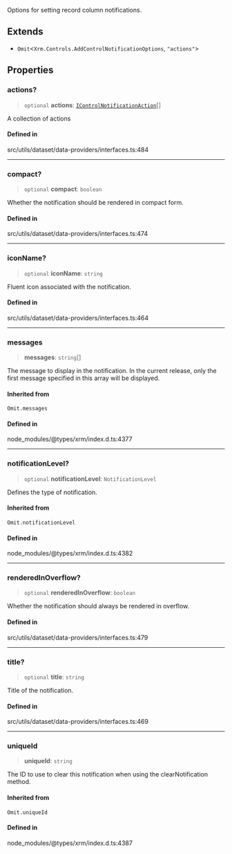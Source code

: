 Options for setting record column notifications.

## Extends

- `Omit`\<`Xrm.Controls.AddControlNotificationOptions`, `"actions"`\>

## Properties

### actions?

> `optional` **actions**: [`IControlNotificationAction`](IControlNotificationAction.md)[]

A collection of actions

#### Defined in

src/utils/dataset/data-providers/interfaces.ts:484

***

### compact?

> `optional` **compact**: `boolean`

Whether the notification should be rendered in compact form.

#### Defined in

src/utils/dataset/data-providers/interfaces.ts:474

***

### iconName?

> `optional` **iconName**: `string`

Fluent icon associated with the notification.

#### Defined in

src/utils/dataset/data-providers/interfaces.ts:464

***

### messages

> **messages**: `string`[]

The message to display in the notification.
In the current release, only the first message specified in this array will be displayed.

#### Inherited from

`Omit.messages`

#### Defined in

node\_modules/@types/xrm/index.d.ts:4377

***

### notificationLevel?

> `optional` **notificationLevel**: `NotificationLevel`

Defines the type of notification.

#### Inherited from

`Omit.notificationLevel`

#### Defined in

node\_modules/@types/xrm/index.d.ts:4382

***

### renderedInOverflow?

> `optional` **renderedInOverflow**: `boolean`

Whether the notification should always be rendered in overflow.

#### Defined in

src/utils/dataset/data-providers/interfaces.ts:479

***

### title?

> `optional` **title**: `string`

Title of the notification.

#### Defined in

src/utils/dataset/data-providers/interfaces.ts:469

***

### uniqueId

> **uniqueId**: `string`

The ID to use to clear this notification when using the clearNotification method.

#### Inherited from

`Omit.uniqueId`

#### Defined in

node\_modules/@types/xrm/index.d.ts:4387
